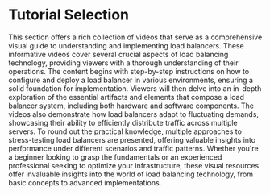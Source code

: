 # Tutorial Selection
This section offers a rich collection of videos that serve as a comprehensive visual guide to understanding and implementing load balancers. These informative videos cover several crucial aspects of load balancing technology, providing viewers with a thorough understanding of their operations. The content begins with step-by-step instructions on how to configure and deploy a load balancer in various environments, ensuring a solid foundation for implementation. Viewers will then delve into an in-depth exploration of the essential artifacts and elements that compose a load balancer system, including both hardware and software components. The videos also demonstrate how load balancers adapt to fluctuating demands, showcasing their ability to efficiently distribute traffic across multiple servers. To round out the practical knowledge, multiple approaches to stress-testing load balancers are presented, offering valuable insights into performance under different scenarios and traffic patterns. Whether you're a beginner looking to grasp the fundamentals or an experienced professional seeking to optimize your infrastructure, these visual resources offer invaluable insights into the world of load balancing technology, from basic concepts to advanced implementations.






